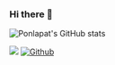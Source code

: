 ### Hi there 👋
![Ponlapat's GitHub stats](https://github-readme-stats.vercel.app/api?username=ppbasleng&show_icons=true&theme=radical)


![](https://visitor-badge.laobi.icu/badge?page_id=ppbasleng)
[![Github](https://img.shields.io/github/followers/ppbasleng?label=Follow&style=social)](https://github.com/ppbasleng)




<!--
**ppbasleng/ppbasleng** is a ✨ _special_ ✨ repository because its `README.md` (this file) appears on your GitHub profile.

Here are some ideas to get you started:

- 🔭 I’m currently working on ...
- 🌱 I’m currently learning ...
- 👯 I’m looking to collaborate on ...
- 🤔 I’m looking for help with ...
- 💬 Ask me about ...
- 📫 How to reach me: ...
- 😄 Pronouns: ...
- ⚡ Fun fact: ...
-->
